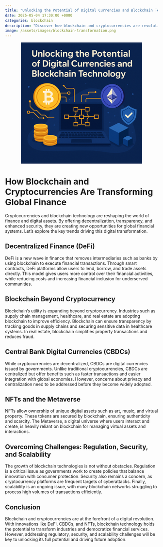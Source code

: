 ```yaml
---
title: "Unlocking the Potential of Digital Currencies and Blockchain Technology"
date: 2025-05-04 17:30:00 +0000
categories: blockchain
description: "Discover how blockchain and cryptocurrencies are revolutionizing global finance through DeFi, CBDCs, NFTs, and industry-wide transformation."
image: /assets/images/blockchain-transformation.png
---
```


<div class="post-content">

  <div class="post-image" style="text-align:center; margin-bottom:1em;">
    <img src="/assets/images/blockchain-transformation.png" alt="Unlocking the Potential of Digital Currencies and Blockchain Technology" width="400" height="400" />
  </div>

<h1>How Blockchain and Cryptocurrencies Are Transforming Global Finance</h1>

<p>Cryptocurrencies and blockchain technology are reshaping the world of finance and digital assets. By offering decentralization, transparency, and enhanced security, they are creating new opportunities for global financial systems. Let’s explore the key trends driving this digital transformation.</p>

<h2>Decentralized Finance (DeFi)</h2>
<p>DeFi is a new wave in finance that removes intermediaries such as banks by using blockchain to execute financial transactions. Through smart contracts, DeFi platforms allow users to lend, borrow, and trade assets directly. This model gives users more control over their financial activities, while reducing costs and increasing financial inclusion for underserved communities.</p>

<h2>Blockchain Beyond Cryptocurrency</h2>
<p>Blockchain’s utility is expanding beyond cryptocurrency. Industries such as supply chain management, healthcare, and real estate are adopting blockchain to improve efficiency. Blockchain can ensure transparency by tracking goods in supply chains and securing sensitive data in healthcare systems. In real estate, blockchain simplifies property transactions and reduces fraud.</p>

<h2>Central Bank Digital Currencies (CBDCs)</h2>
<p>While cryptocurrencies are decentralized, CBDCs are digital currencies issued by governments. Unlike traditional cryptocurrencies, CBDCs are centralized but offer benefits such as faster transactions and easier integration with global economies. However, concerns about privacy and centralization need to be addressed before they become widely adopted.</p>

<h2>NFTs and the Metaverse</h2>
<p>NFTs allow ownership of unique digital assets such as art, music, and virtual property. These tokens are secured by blockchain, ensuring authenticity and scarcity. The Metaverse, a digital universe where users interact and create, is heavily reliant on blockchain for managing virtual assets and interactions.</p>

<h2>Overcoming Challenges: Regulation, Security, and Scalability</h2>
<p>The growth of blockchain technologies is not without obstacles. Regulation is a critical issue as governments work to create policies that balance innovation with consumer protection. Security also remains a concern, as cryptocurrency platforms are frequent targets of cyberattacks. Finally, scalability is an ongoing issue, with many blockchain networks struggling to process high volumes of transactions efficiently.</p>

<h2>Conclusion</h2>
<p>Blockchain and cryptocurrencies are at the forefront of a digital revolution. With innovations like DeFi, CBDCs, and NFTs, blockchain technology holds the potential to transform industries and democratize financial services. However, addressing regulatory, security, and scalability challenges will be key to unlocking its full potential and driving future adoption.</p>
</div>
